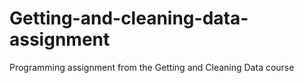 # Getting-and-cleaning-data-assignment
Programming assignment from the Getting and Cleaning Data course
